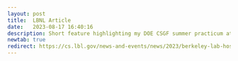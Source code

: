 ```yaml
---
layout: post
title:  LBNL Article
date:   2023-08-17 16:40:16
description: Short feature highlighting my DOE CSGF summer practicum at LBNL. 
newtab: true
redirect: https://cs.lbl.gov/news-and-events/news/2023/berkeley-lab-hosts-a-record-17-csgf-fellows/
---
```

